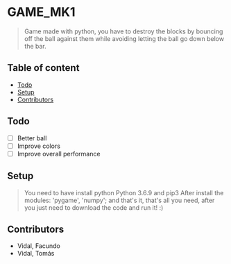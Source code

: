 # GAME_MK1
> Game made with python, you have to destroy the blocks by bouncing off the ball against them while avoiding letting the ball go down below the bar.

## Table of content
* [Todo](#todo)
* [Setup](#setup)
* [Contributors](#contributors)

## Todo

- [ ] 	Better ball
- [ ]	Improve colors 
- [ ]	Improve overall performance

## Setup
> You need to have install python Python 3.6.9 and pip3
> After install the modules: 'pygame', 'numpy'; and that's it, that's all you need, after you just need to download the code and run it! :)

## Contributors
* Vidal, Facundo
* Vidal, Tomás
